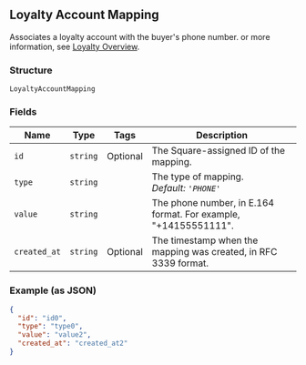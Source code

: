 ## Loyalty Account Mapping

Associates a loyalty account with the buyer's phone number.
or more information, see 
[Loyalty Overview](https://developer.squareup.com/docs/docs/loyalty/overview).

### Structure

`LoyaltyAccountMapping`

### Fields

| Name | Type | Tags | Description |
|  --- | --- | --- | --- |
| `id` | `string` | Optional | The Square-assigned ID of the mapping. |
| `type` | `string` |  | The type of mapping.<br>*Default: `'PHONE'`* |
| `value` | `string` |  | The phone number, in E.164 format. For example, "+14155551111". |
| `created_at` | `string` | Optional | The timestamp when the mapping was created, in RFC 3339 format. |

### Example (as JSON)

```json
{
  "id": "id0",
  "type": "type0",
  "value": "value2",
  "created_at": "created_at2"
}
```

